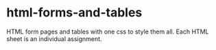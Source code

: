 # html-forms-and-tables
HTML form pages and tables with one css to style them all. Each HTML sheet is an individual assignment.
